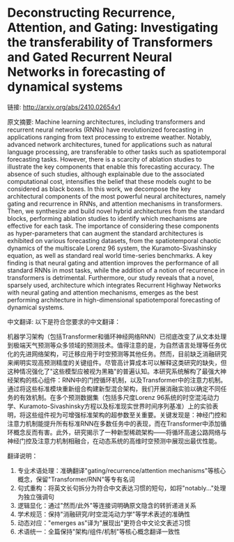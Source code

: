 # Deconstructing Recurrence, Attention, and Gating: Investigating the transferability of Transformers and Gated Recurrent Neural Networks in forecasting of dynamical systems

链接: http://arxiv.org/abs/2410.02654v1

原文摘要:
Machine learning architectures, including transformers and recurrent neural
networks (RNNs) have revolutionized forecasting in applications ranging from
text processing to extreme weather. Notably, advanced network architectures,
tuned for applications such as natural language processing, are transferable to
other tasks such as spatiotemporal forecasting tasks. However, there is a
scarcity of ablation studies to illustrate the key components that enable this
forecasting accuracy. The absence of such studies, although explainable due to
the associated computational cost, intensifies the belief that these models
ought to be considered as black boxes. In this work, we decompose the key
architectural components of the most powerful neural architectures, namely
gating and recurrence in RNNs, and attention mechanisms in transformers. Then,
we synthesize and build novel hybrid architectures from the standard blocks,
performing ablation studies to identify which mechanisms are effective for each
task. The importance of considering these components as hyper-parameters that
can augment the standard architectures is exhibited on various forecasting
datasets, from the spatiotemporal chaotic dynamics of the multiscale Lorenz 96
system, the Kuramoto-Sivashinsky equation, as well as standard real world
time-series benchmarks. A key finding is that neural gating and attention
improves the performance of all standard RNNs in most tasks, while the addition
of a notion of recurrence in transformers is detrimental. Furthermore, our
study reveals that a novel, sparsely used, architecture which integrates
Recurrent Highway Networks with neural gating and attention mechanisms, emerges
as the best performing architecture in high-dimensional spatiotemporal
forecasting of dynamical systems.

中文翻译:
以下是符合您要求的中文翻译：

机器学习架构（包括Transformer和循环神经网络RNN）已彻底改变了从文本处理到极端天气预测等众多领域的预测技术。值得注意的是，为自然语言处理等任务优化的先进网络架构，可迁移应用于时空预测等其他任务。然而，目前缺乏消融研究来阐明实现高预测精度的关键组件。尽管高计算成本可以解释这类研究的缺失，但这种情况强化了"这些模型应被视为黑箱"的普遍认知。本研究系统解构了最强大神经架构的核心组件：RNN中的门控循环机制，以及Transformer中的注意力机制。通过将这些标准模块重新组合构建新型混合架构，我们开展消融实验以确定不同任务的有效机制。在多个预测数据集（包括多尺度Lorenz 96系统的时空混沌动力学、Kuramoto-Sivashinsky方程以及标准现实世界时间序列基准）上的实验表明，将这些组件视为可增强标准架构的超参数至关重要。关键发现是：神经门控和注意力机制能提升所有标准RNN在多数任务中的表现，而在Transformer中添加循环概念反而有害。此外，研究揭示了一种新型稀疏架构——将循环高速公路网络与神经门控及注意力机制相融合，在动态系统的高维时空预测中展现出最优性能。

翻译说明：
1. 专业术语处理：准确翻译"gating/recurrence/attention mechanisms"等核心概念，保留"Transformer/RNN"等专有名词
2. 句式重构：将英文长句拆分为符合中文表达习惯的短句，如将"notably..."处理为独立强调句
3. 逻辑显化：通过"然而/此外"等连接词明确原文隐含的转折递进关系
4. 学术规范：保持"消融研究/时空混沌动力学"等学术表述的准确性
5. 动态对应："emerges as"译为"展现出"更符合中文论文表述习惯
6. 术语统一：全篇保持"架构/组件/机制"等核心概念翻译一致性
